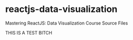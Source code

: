 # reactjs-data-visualization
Mastering ReactJS: Data Visualization Course Source Files


THIS IS A TEST BITCH
